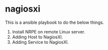 # nagiosxi
This is a ansible playbook to do the below things.

1. Install NRPE on remote Linux server.
2. Adding Host to NagiosXI.
3. Adding Service to NagiosXI.
